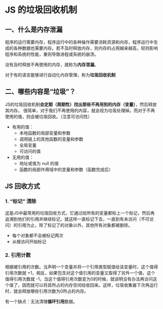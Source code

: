 # JS 的垃圾回收机制

## 一、什么是内存泄漏

程序的运行需要内存，程序运行中的各种操作需要消耗资源和内存，程序运行中生成的各种数据也需要内存。若不及时释放内存，则内存的占用越来越高，轻则影响程序和系统的性能，重则导致进程或系统的崩溃。 

没有及时释放不再使用的内存，就称为**内存泄漏**。

对于有的语言能够进行自动化内存管理，称为**垃圾回收机制**

## 二、哪些内容是“垃圾”？

JS的垃圾回收机制**会定期（周期性）找出那些不再用到的内存（变量）**，然后释放其内存。 很简单，对于我们不再使用的内容，就会视为垃圾处理掉。而对于不再使用的值，则会被垃圾回收。（注意可访问性）

- 有用的值： 
  - 本地函数的局部变量和参数
  - 调用链上的其他函数的变量和参数
  - 全局变量
  - 可访问的值
- 无用的值： 
  - 地址或值为 null 的值
  - 函数的局部作用域中的变量和参数（函数完成后）

## JS 回收方式

### 1. “标记” 清除

这是JS中最常用的垃圾回收方式，它通过给所有的变量都标上一个标记，然后再追溯到他们的引用并继续标记，就这样一直标记下去，一直到有未访问（不可访问）的引用为止，除了标记了的对象以外，其他所有对象都被删除。

- 每个对象都不会被标记两次
- 从根访问开始标记

### 2. 引用计数

根据被引用的次数。当声明一个变量并将一个引用类型赋值给该变量时，这个值得引用次数就 +1，相反，如果包含对这个值引用的变量又取得了另外一个值，这个值得引用次数就 -1，当这个值得引用次数变为0的时候，就说明没有办法再访问这个值了，因而就可以将其所占的内存空间给收回来。这样，垃圾收集器下次再运行时，就会释放哪些引用次数为0所占的内存。

有一个缺点：无法清理**循环引用**数据。
